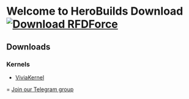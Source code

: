 # Welcome to HeroBuilds Download [![Download RFDForce](https://img.shields.io/sourceforge/dt/rfdforce.svg)](https://sourceforge.net/projects/rfdforce/files/latest/download)


## Downloads

### Kernels
- [ViviaKernel](https://github.com/herobuxx/herobuilds/blob/master/viviakernel.md)


= [Join our Telegram group](t.me/herobeeld)
